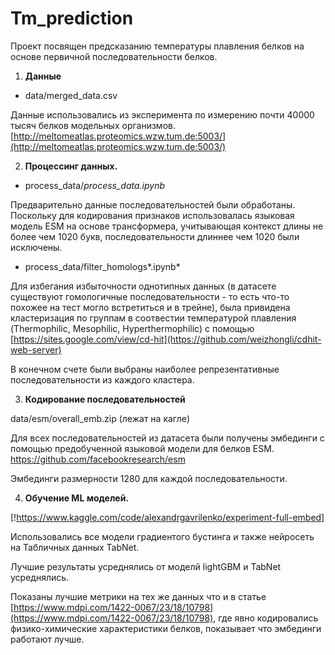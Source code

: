 # Tm_prediction


Проект посвящен предсказанию температуры плавления белков на основе первичной последовательности белков. 

1. **Данные**
- data/merged_data.csv

Данные использовались из эксперимента по измерению почти 40000 тысяч белков модельных организмов. [http://meltomeatlas.proteomics.wzw.tum.de:5003/](http://meltomeatlas.proteomics.wzw.tum.de:5003/) 

2. **Процессинг данных.**
- process_data/*process_data.ipynb*

Предварительно данные последовательностей были обработаны. Поскольку для кодирования признаков использовалась языковая модель ESM на основе трансформера, учитывающая контекст длины не более чем 1020 букв, последовательности длиннее чем 1020 были исключены. 

- process_data/filter_homologs*.ipynb*

Для избегания избыточности однотипных данных (в датасете существуют  гомологичные последовательности - то есть что-то похожее на тест могло встретиться и в трейне), была привидена кластеризация по  группам в соотвестии температурой плавления (Thermophilic, Mesophilic, Hyperthermophilic) c помощью [https://sites.google.com/view/cd-hit](https://github.com/weizhongli/cdhit-web-server)   

В конечном счете были выбраны наиболее репрезентативные последовательности из каждого кластера. 

3. **Кодирование последовательностей**

data/esm/overall_emb.zip (лежат на кагле) 

Для всех последовательностей из датасета были получены эмбединги с помощью предобученной языковой модели для белков ESM. https://github.com/facebookresearch/esm 

Эмбединги размерности 1280 для каждой последовательности.

 4. **Обучение ML моделей.** 

[!https://www.kaggle.com/code/alexandrgavrilenko/experiment-full-embed]

Использовались  все модели градиентого бустинга и также нейросеть на Табличных данных TabNet.

Лучшие результаты усреднялись от моделй lightGBM и TabNet усреднялись. 

Показаны лучшие метрики на тех же данных что и в статье  [https://www.mdpi.com/1422-0067/23/18/10798](https://www.mdpi.com/1422-0067/23/18/10798), где явно кодировались физико-химические характеристики белков, показывает что эмбединги работают лучше. 

